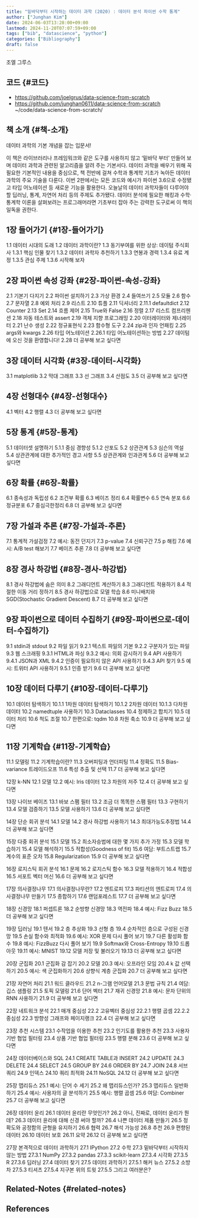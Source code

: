 ```yaml
---
title: "밑바닥부터 시작하는 데이터 과학 (2020) : 데이터 분석 파이썬 수학 통계"
author: ["Junghan Kim"]
date: 2024-06-03T13:28:00+09:00
lastmod: 2024-11-20T07:07:59+09:00
tags: ["bib", "datascience", "python"]
categories: ["Bibliography"]
draft: false
---
```


조엘 그루스


## 코드 {#코드}

-   <https://github.com/joelgrus/data-science-from-scratch>
-   <https://github.com/junghan0611/data-science-from-scratch> ~/code/data-science-from-scratch/


## 책 소개 {#책-소개}

데이터 과학의 기본 개념을 잡는 입문서!

이 책은 라이브러리나 프레임워크와 같은 도구를 사용하지 않고 ‘밑바닥 부터’ 만들어 보며 데이터 과학과 관련된 알고리즘을 알려 주는 기본서다. 데이터 과학을 배우기 위해 꼭 필요한 기본적인 내용을 중심으로, 책 전반에 걸쳐 수학과 통계학 기초가 녹아든 데이터 과학의 주요 기술을 다룬다. 이번 2판에서는 모든 코드와 예시가 파이썬 3.6으로 수정됐고 타입 어노테이션 등 새로운 기능을 활용한다. 오늘날의 데이터 과학자들이 다루어야 할 딥러닝, 통계, 자연어 처리 등의 주제도 추가됐다. 데이터 분석에 필요한 해킹과 수학·통계학 이론을 살펴보려는 프로그래머라면 기초부터 잡아 주는 강력한 도구로써 이 책의 일독을 권한다.


## 1장 들어가기 {#1장-들어가기}

1.1 데이터 시대의 도래 1.2 데이터 과학이란? 1.3 동기부여를 위한 상상: 데이텀 주식회사 1.3.1 핵심 인물 찾기 1.3.2 데이터 과학자 추천하기 1.3.3 연봉과 경력 1.3.4 유료 계정 1.3.5 관심 주제 1.3.6 시작해 보자


## 2장 파이썬 속성 강좌 {#2장-파이썬-속성-강좌}

2.1 기본기 다지기 2.2 파이썬 설치하기 2.3 가상 환경 2.4 들여쓰기 2.5 모듈 2.6 함수 2.7 문자열 2.8 예외 처리 2.9 리스트 2.10 튜플 2.11 딕셔너리 2.11.1 defaultdict 2.12 Counter 2.13 Set 2.14 흐름 제어 2.15 True와 False 2.16 정렬 2.17 리스트 컴프리헨션 2.18 자동 테스트와 assert 2.19 객체 지향 프로그래밍 2.20 이터레이터와 제너레이터 2.21 난수 생성 2.22 정규표현식 2.23 함수형 도구 2.24 zip과 인자 언패킹 2.25 args와 kwargs 2.26 타입 어노테이션 2.26.1 타입 어노테이션하는 방법 2.27 데이텀에 오신 것을 환영합니다! 2.28 더 공부해 보고 싶다면


## 3장 데이터 시각화 {#3장-데이터-시각화}

3.1 matplotlib 3.2 막대 그래프 3.3 선 그래프 3.4 산점도 3.5 더 공부해 보고 싶다면


## 4장 선형대수 {#4장-선형대수}

4.1 벡터 4.2 행렬 4.3 더 공부해 보고 싶다면


## 5장 통계 {#5장-통계}

5.1 데이터셋 설명하기 5.1.1 중심 경향성 5.1.2 산포도 5.2 상관관계 5.3 심슨의 역설 5.4 상관관계에 대한 추가적인 경고 사항 5.5 상관관계와 인과관계 5.6 더 공부해 보고 싶다면


## 6장 확률 {#6장-확률}

6.1 종속성과 독립성 6.2 조건부 확률 6.3 베이즈 정리 6.4 확률변수 6.5 연속 분포 6.6 정규분포 6.7 중심극한정리 6.8 더 공부해 보고 싶다면


## 7장 가설과 추론 {#7장-가설과-추론}

7.1 통계적 가설검정 7.2 예시: 동전 던지기 7.3 p-value 7.4 신뢰구간 7.5 p 해킹 7.6 예시: A/B test 해보기 7.7 베이즈 추론 7.8 더 공부해 보고 싶다면


## 8장 경사 하강법 {#8장-경사-하강법}

8.1 경사 하강법에 숨은 의미 8.2 그래디언트 계산하기 8.3 그래디언트 적용하기 8.4 적절한 이동 거리 정하기 8.5 경사 하강법으로 모델 학습 8.6 미니배치와 SGD(Stochastic Gradient Descent) 8.7 더 공부해 보고 싶다면


## 9장 파이썬으로 데이터 수집하기 {#9장-파이썬으로-데이터-수집하기}

9.1 stdin과 stdout 9.2 파일 읽기 9.2.1 텍스트 파일의 기본 9.2.2 구분자가 있는 파일 9.3 웹 스크래핑 9.3.1 HTML과 파싱 9.3.2 예시: 의회 감시하기 9.4 API 사용하기 9.4.1 JSON과 XML 9.4.2 인증이 필요하지 않은 API 사용하기 9.4.3 API 찾기 9.5 예시: 트위터 API 사용하기 9.5.1 인증 받기 9.6 더 공부해 보고 싶다면


## 10장 데이터 다루기 {#10장-데이터-다루기}

10.1 데이터 탐색하기 10.1.1 1차원 데이터 탐색하기 10.1.2 2차원 데이터 10.1.3 다차원 데이터 10.2 namedtuple 사용하기 10.3 Dataclasses 10.4 정제하고 합치기 10.5 데이터 처리 10.6 척도 조절 10.7 한편으로: tqdm 10.8 차원 축소 10.9 더 공부해 보고 싶다면


## 11장 기계학습 {#11장-기계학습}

11.1 모델링 11.2 기계학습이란? 11.3 오버피팅과 언더피팅 11.4 정확도 11.5 Bias-variance 트레이드오프 11.6 특성 추출 및 선택 11.7 더 공부해 보고 싶다면

12장 k-NN 12.1 모델 12.2 예시: Iris 데이터 12.3 차원의 저주 12.4 더 공부해 보고 싶다면

13장 나이브 베이즈 13.1 바보 스팸 필터 13.2 조금 더 똑똑한 스팸 필터 13.3 구현하기 13.4 모델 검증하기 13.5 모델 사용하기 13.6 더 공부해 보고 싶다면

14장 단순 회귀 분석 14.1 모델 14.2 경사 하강법 사용하기 14.3 최대가능도추정법 14.4 더 공부해 보고 싶다면

15장 다중 회귀 분석 15.1 모델 15.2 최소자승법에 대한 몇 가지 추가 가정 15.3 모델 학습하기 15.4 모델 해석하기 15.5 적합성(Goodness of fit) 15.6 여담: 부트스트랩 15.7 계수의 표준 오차 15.8 Regularization 15.9 더 공부해 보고 싶다면

16장 로지스틱 회귀 분석 16.1 문제 16.2 로지스틱 함수 16.3 모델 적용하기 16.4 적합성 16.5 서포트 벡터 머신 16.6 더 공부해 보고 싶다면

17장 의사결정나무 17.1 의사결정나무란? 17.2 엔트로피 17.3 파티션의 엔트로피 17.4 의사결정나무 만들기 17.5 종합하기 17.6 랜덤포레스트 17.7 더 공부해 보고 싶다면

18장 신경망 18.1 퍼셉트론 18.2 순방향 신경망 18.3 역전파 18.4 예시: Fizz Buzz 18.5 더 공부해 보고 싶다면

19장 딥러닝 19.1 텐서 19.2 층 추상화 19.3 선형 층 19.4 순차적인 층으로 구성된 신경망 19.5 손실 함수와 최적화 19.6 예시: XOR 문제 다시 풀어 보기 19.7 다른 활성화 함수 19.8 예시: FizzBuzz 다시 풀어 보기 19.9 Softmax와 Cross-Entropy 19.10 드롭아웃 19.11 예시: MNIST 19.12 모델 저장 및 불러오기 19.13 더 공부해 보고 싶다면

20장 군집화 20.1 군집화 감 잡기 20.2 모델 20.3 예시: 오프라인 모임 20.4 k 값 선택하기 20.5 예시: 색 군집화하기 20.6 상향식 계층 군집화 20.7 더 공부해 보고 싶다면

21장 자연어 처리 21.1 워드 클라우드 21.2 n-그램 언어모델 21.3 문법 규칙 21.4 여담: 깁스 샘플링 21.5 토픽 모델링 21.6 단어 벡터 21.7 재귀 신경망 21.8 예시: 문자 단위의 RNN 사용하기 21.9 더 공부해 보고 싶다면

22장 네트워크 분석 22.1 매개 중심성 22.2 고유벡터 중심성 22.2.1 행렬 곱셈 22.2.2 중심성 22.3 방향성 그래프와 페이지랭크 22.4 더 공부해 보고 싶다면

23장 추천 시스템 23.1 수작업을 이용한 추천 23.2 인기도를 활용한 추천 23.3 사용자 기반 협업 필터링 23.4 상품 기반 협업 필터링 23.5 행렬 분해 23.6 더 공부해 보고 싶다면

24장 데이터베이스와 SQL 24.1 CREATE TABLE과 INSERT 24.2 UPDATE 24.3 DELETE 24.4 SELECT 24.5 GROUP BY 24.6 ORDER BY 24.7 JOIN 24.8 서브쿼리 24.9 인덱스 24.10 쿼리 최적화 24.11 NoSQL 24.12 더 공부해 보고 싶다면

25장 맵리듀스 25.1 예시: 단어 수 세기 25.2 왜 맵리듀스인가? 25.3 맵리듀스 일반화하기 25.4 예시: 사용자의 글 분석하기 25.5 예시: 행렬 곱셈 25.6 여담: Combiner 25.7 더 공부해 보고 싶다면

26장 데이터 윤리 26.1 데이터 윤리란 무엇인가? 26.2 아니, 진짜로, 데이터 윤리가 뭔데? 26.3 데이터 윤리에 대해 신경 써야 할까? 26.4 나쁜 데이터 제품 만들기 26.5 정확도와 공정함의 균형을 유지하기 26.6 협력 26.7 해석 가능성 26.8 추천 26.9 편향된 데이터 26.10 데이터 보호 26.11 요약 26.12 더 공부해 보고 싶다면

27장 본격적으로 데이터 과학하기 27.1 IPython 27.2 수학 27.3 밑바닥부터 시작하지 않는 방법 27.3.1 NumPy 27.3.2 pandas 27.3.3 scikit-learn 27.3.4 시각화 27.3.5 R 27.3.6 딥러닝 27.4 데이터 찾기 27.5 데이터 과학하기 27.5.1 해커 뉴스 27.5.2 소방차 27.5.3 티셔츠 27.5.4 지구본 위의 트윗 27.5.5 그리고 여러분은?


## Related-Notes {#related-notes}

## References

<style>.csl-entry{text-indent: -1.5em; margin-left: 1.5em;}</style><div class="csl-bib-body">
</div>
